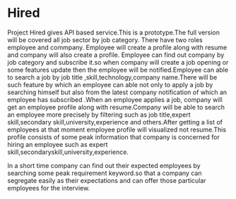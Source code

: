 # Hired
Project Hired gives API based service.This is a prototype.The full version will be covered all job sector by job category.
There have two roles employee and commpany. Employee will create a profile along with resume and company will also create a profile.
Employee can find out company by job category and subscribe it.so when company will create a job opening or some features update 
then the employee will be notified.Employee can able to search a job by job  title ,skill,technology,company name.There will be such feature by which an employee can able not only to apply a job by searching himself but also from the latest company notification of which an employee has subscribed .When an employee applies a job, company will get an employee profile along with resume.Company will be able to search an employee more precisely by filtering such as job title,expert skill,secondary skill,university,experience and others.After getting a list of employees at that moment employee profile will visualized not resume.This profile consists of  some peak information that company is concerned for hiring an employee such as expert skill,secondaryskill,university,experience.

In a short time company can find out their expected employees by searching some peak requirement keyword.so that a company can segregate easily  as their expectations and can offer those particular employees for the interview.
